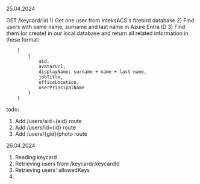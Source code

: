 25.04.2024

GET /keycard/:id
    1) Get one user from InteksACS's firebird database
    2) Find users with same name, surname and last name in Azure Entra ID
    3) Find them (or create) in our local database and return all related information in these format:

        [
            {
                aid,
                avatarUrl,
                displayName: surname + name + last name,
                jobTitle,
                officeLocation,
                userPrincipalName
            }
        ]

todo:
1) Add /users/aid={aid} route
2) Add /users/id={id} route
3) Add /users/{gid}/photo route


26.04.2024

1) Reading keycard
2) Retrieving users from /keycard/:keycardId
3) Retrieving users' allowedKeys
4) 

